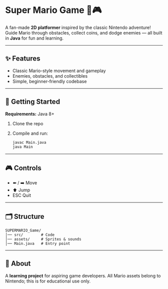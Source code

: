 # Super Mario Game 🍄🎮

A fan-made **2D platformer** inspired by the classic Nintendo adventure!
Guide Mario through obstacles, collect coins, and dodge enemies — all built in **Java** for fun and learning.

---

## ✨ Features

* Classic Mario-style movement and gameplay
* Enemies, obstacles, and collectibles
* Simple, beginner-friendly codebase

---

## 🚀 Getting Started

**Requirements:** Java 8+

1. Clone the repo
2. Compile and run:

   ```bash
   javac Main.java
   java Main
   ```

---

## 🎮 Controls

* ⬅️ / ➡️ Move
* ⬆️ Jump
* ESC Quit

---

## 🗂 Structure

```
SUPERMARIO_Game/
│── src/        # Code  
│── assets/     # Sprites & sounds  
│── Main.java   # Entry point  
```

---

## 🌱 About

A **learning project** for aspiring game developers.
All Mario assets belong to Nintendo; this is for educational use only.

